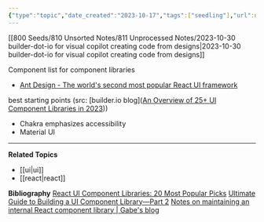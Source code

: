 ```yaml
---
{"type":"topic","date_created":"2023-10-17","tags":["seedling"],"url":null,"aliases":null,"summary":null,"dg-publish":true,"layout":null,"banner":null,"cssclasses":null,"permalink":"/800-seeds/820-unsorted-topics/821-unprocessed-topics/ui-component-libraries/","dgPassFrontmatter":true,"created":"2023-10-30T13:00:18.000-05:00","updated":"2023-10-30T13:00:18.000-05:00"}
---
```


[[800 Seeds/810 Unsorted Notes/811 Unprocessed Notes/2023-10-30 builder-dot-io for visual copilot creating code from designs\|2023-10-30 builder-dot-io for visual copilot creating code from designs]]

Component list for component libraries
- [Ant Design - The world's second most popular React UI framework](https://ant.design/)


best starting points (src: [builder.io blog]([An Overview of 25+ UI Component Libraries in 2023](https://www.builder.io/blog/25-plus-ui-component-libraries)))
- Chakra emphasizes accessibility
- Material UI


--- 
**Related Topics**
- [[ui\|ui]] 
- [[react\|react]]

**Bibliography**
[React UI Component Libraries: 20 Most Popular Picks](https://stackdiary.com/react-component-libraries/)
[Ultimate Guide to Building a UI Component Library—Part 2](https://www.telerik.com/blogs/ultimate-guide-to-building-ui-component-library-part-2-environment)
[Notes on maintaining an internal React component library | Gabe's blog](https://www.gabe.pizza/notes-on-component-libraries/)